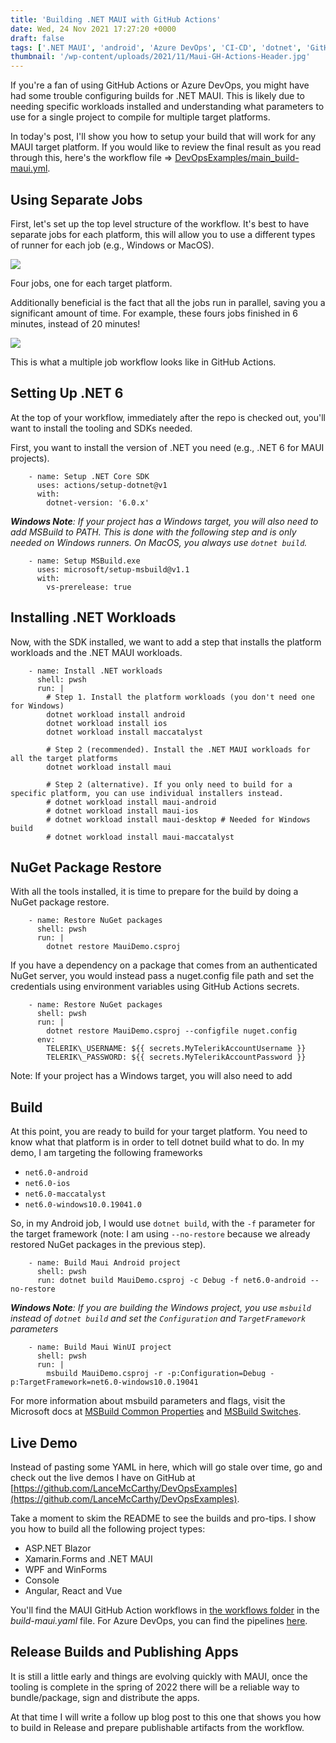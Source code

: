 ```yaml
---
title: 'Building .NET MAUI with GitHub Actions'
date: Wed, 24 Nov 2021 17:27:20 +0000
draft: false
tags: ['.NET MAUI', 'android', 'Azure DevOps', 'CI-CD', 'dotnet', 'GitHub Actions', 'iOS', 'MacCatalyst', 'MAUI', 'tutorial', 'WinUI 3', 'Workflows']
thumbnail: '/wp-content/uploads/2021/11/Maui-GH-Actions-Header.jpg'
---
```


If you're a fan of using GitHub Actions or Azure DevOps, you might have had some trouble configuring builds for .NET MAUI. This is likely due to needing specific workloads installed and understanding what parameters to use for a single project to compile for multiple target platforms.

In today's post, I'll show you how to setup your build that will work for any MAUI target platform. If you would like to review the final result as you read through this, here's the workflow file => [DevOpsExamples/main\_build-maui.yml](https://github.com/LanceMcCarthy/DevOpsExamples/blob/main/.github/workflows/main_build-maui.yml).

Using Separate Jobs
-------------------

First, let's set up the top level structure of the workflow. It's best to have separate jobs for each platform, this will allow you to use a different types of runner for each job (e.g., Windows or MacOS).

![](/wp-content/uploads/2021/11/image.png)

Four jobs, one for each target platform.

Additionally beneficial is the fact that all the jobs run in parallel, saving you a significant amount of time. For example, these fours jobs finished in 6 minutes, instead of 20 minutes!

![](/wp-content/uploads/2021/11/image-2.png)

This is what a multiple job workflow looks like in GitHub Actions.

Setting Up .NET 6
-----------------

At the top of your workflow, immediately after the repo is checked out, you'll want to install the tooling and SDKs needed.

First, you want to install the version of .NET you need (e.g., .NET 6 for MAUI projects).

```
    - name: Setup .NET Core SDK
      uses: actions/setup-dotnet@v1
      with:
        dotnet-version: '6.0.x'
```

_**Windows Note**: If your project has a Windows target, you will also need to add MSBuild to PATH. This is done with the following step and is only needed on Windows runners. On MacOS, you always use `dotnet build`._

```
    - name: Setup MSBuild.exe
      uses: microsoft/setup-msbuild@v1.1
      with:
        vs-prerelease: true
```

Installing .NET Workloads
-------------------------

Now, with the SDK installed, we want to add a step that installs the platform workloads and the .NET MAUI workloads.

```
    - name: Install .NET workloads
      shell: pwsh
      run: |
        # Step 1. Install the platform workloads (you don't need one for Windows)
        dotnet workload install android
        dotnet workload install ios
        dotnet workload install maccatalyst

        # Step 2 (recommended). Install the .NET MAUI workloads for all the target platforms
        dotnet workload install maui

        # Step 2 (alternative). If you only need to build for a specific platform, you can use individual installers instead.
        # dotnet workload install maui-android
        # dotnet workload install maui-ios
        # dotnet workload install maui-desktop # Needed for Windows build
        # dotnet workload install maui-maccatalyst
```

NuGet Package Restore
---------------------

With all the tools installed, it is time to prepare for the build by doing a NuGet package restore.

```
    - name: Restore NuGet packages
      shell: pwsh
      run: |
        dotnet restore MauiDemo.csproj
```

If you have a dependency on a package that comes from an authenticated NuGet server, you would instead pass a nuget.config file path and set the credentials using environment variables using GitHub Actions secrets.

```
    - name: Restore NuGet packages
      shell: pwsh
      run: |
        dotnet restore MauiDemo.csproj --configfile nuget.config
      env:
        TELERIK\_USERNAME: ${{ secrets.MyTelerikAccountUsername }}
        TELERIK\_PASSWORD: ${{ secrets.MyTelerikAccountPassword }} 
```

Note: If your project has a Windows target, you will also need to add

Build
-----

At this point, you are ready to build for your target platform. You need to know what that platform is in order to tell dotnet build what to do. In my demo, I am targeting the following frameworks

*   `net6.0-android`
*   `net6.0-ios`
*   `net6.0-maccatalyst`
*   `net6.0-windows10.0.19041.0`

So, in my Android job, I would use `dotnet build`, with the `-f` parameter for the target framework (note: I am using `--no-restore` because we already restored NuGet packages in the previous step).

```
    - name: Build Maui Android project
      shell: pwsh
      run: dotnet build MauiDemo.csproj -c Debug -f net6.0-android --no-restore
```

_**Windows Note**: If you are building the Windows project, you use `msbuild` instead of `dotnet build` and set the `Configuration` and `TargetFramework` parameters_

```
    - name: Build Maui WinUI project
      shell: pwsh
      run: |
        msbuild MauiDemo.csproj -r -p:Configuration=Debug -p:TargetFramework=net6.0-windows10.0.19041
```

For more information about msbuild parameters and flags, visit the Microsoft docs at [MSBuild Common Properties](https://docs.microsoft.com/en-us/visualstudio/msbuild/common-msbuild-project-properties?view=vs-2022) and [MSBuild Switches](https://docs.microsoft.com/en-us/visualstudio/msbuild/msbuild-command-line-reference?view=vs-2022).

Live Demo
---------

Instead of pasting some YAML in here, which will go stale over time, go and check out the live demos I have on GitHub at [https://github.com/LanceMcCarthy/DevOpsExamples](https://github.com/LanceMcCarthy/DevOpsExamples).

Take a moment to skim the README to see the builds and pro-tips. I show you how to build all the following project types:

*   ASP.NET Blazor
*   Xamarin.Forms and .NET MAUI
*   WPF and WinForms
*   Console
*   Angular, React and Vue

You'll find the MAUI GitHub Action workflows in [the workflows folder](https://github.com/LanceMcCarthy/DevOpsExamples/tree/main/.github/workflows) in the _build-maui.yaml_ file. For Azure DevOps, you can find the pipelines [here](https://dev.azure.com/lance/DevOps%20Examples/_build).

Release Builds and Publishing Apps
----------------------------------

It is still a little early and things are evolving quickly with MAUI, once the tooling is complete in the spring of 2022 there will be a reliable way to bundle/package, sign and distribute the apps.

At that time I will write a follow up blog post to this one that shows you how to build in Release and prepare publishable artifacts from the workflow.